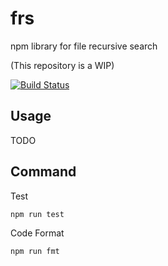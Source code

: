 # frs

npm library for file recursive search

(This repository is a WIP)

[![Build Status](https://travis-ci.org/shinshin86/frs.svg?branch=master)](https://travis-ci.org/shinshin86/frs)

## Usage

TODO

## Command

Test

```bash
npm run test
```

Code Format

```bash
npm run fmt
```
